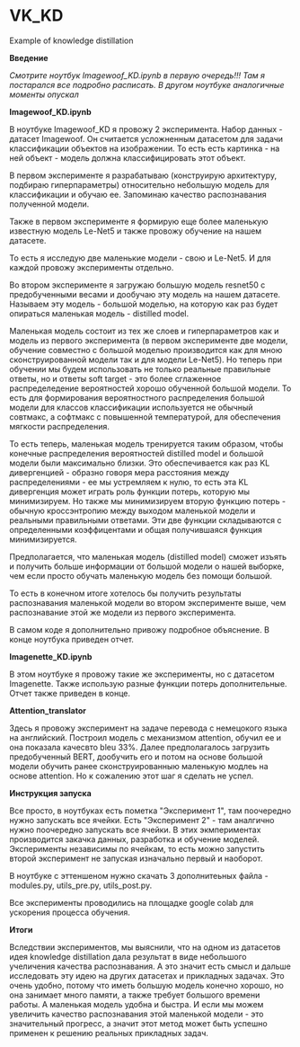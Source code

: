 # VK_KD
Example of knowledge distillation

**Введение**

*Смотрите ноутбук Imagewoof_KD.ipynb в первую очередь!!! Там я постарался все подробно расписать. В другом ноутбуке аналогичные моменты опускал*

**Imagewoof_KD.ipynb**

В ноутбуке Imagewoof_KD я провожу 2 эксперимента. Набор данных - датасет Imagewoof. Он считается усложненным датасетом для задачи классификации объектов на изображении. То есть есть картинка - на ней объект - модель должна классифицировать этот объект.

В первом эксперименте я разрабатываю (конструирую архитектуру, подбираю гиперпараметры) относительно небольшую модель для классификации и обучаю ее. Запоминаю качество распознавания полученной модели.

Также в первом эксперименте я формирую еще более маленькую известную модель Le-Net5 и также провожу обучение на нашем датасете.

То есть я исследую две маленькие модели - свою и Le-Net5. И для каждой провожу эксперименты отдельно.

Во втором эксперименте я загружаю большую модель resnet50 с предобученными весами и дообучаю эту модель на нашем датасете. Называем эту модель - большой моделью, на которую как раз будет опираться маленькая модель - distilled model.

Маленькая модель состоит из тех же слоев и гиперпараметров как и модель из первого эксперимента (в первом эксперименте две модели, обучение совместно с большой моделью производится как для мною сконструированной модели так и для модели Le-Net5). Но теперь при обучении мы будем использовать не только реальные правильные ответы, но и ответы soft target - это более сглаженное распределедение вероятностей хорошо обученной большой модели. То есть для формирования вероятностного распределения большой модели для классов классификации используется не обычный совтмакс, а софтмакс с повышенной температурой, для обеспечения мягкости распределения.

То есть теперь, маленькая модель тренируется таким образом, чтобы конечные распределения вероятностей distilled model и большой модели были максимально близки. Это обеспечивается как раз KL дивергенцией - образно говоря мера расстояния между распределениями - ее мы устремляем к нулю, то есть эта KL дивергенция может играть роль функции потерь, которую мы минимизируем. Но также мы минимизируем вторую функцию потерь - обычную кроссэнтропию между выходом маленькой модели и реальными правильными ответами. Эти две функции складываются с определенными коэффицентами и общая получившаяся функция минимизируется.

Предполагается, что маленькая модель (distilled model) сможет изъять и получить больше информации от большой модели о нашей выборке, чем если просто обучать маленькую модель без помощи большой. 

То есть в конечном итоге хотелось бы получить результаты распознавания маленькой модели во втором эксперименте выше, чем распознавание этой же модели из первого эксперимента.

В самом коде я дополнительно привожу подробное объяснение. В конце ноутбука приведен отчет.

**Imagenette_KD.ipynb**

В этом ноутбуке я провожу такие же эксперименты, но с датасетом Imagenette. Также использую разные функции потерь дополнительные. Отчет также приведен в конце.

**Attention_translator**

Здесь я провожу эксперимент на задаче перевода с немецокого языка на английский. Построил модель с механизмом attention, обучил ее и она показала качесвто bleu 33%. Далее предполагалось загрузить предобученный BERT, дообучить его и потом на основе большой модели обучить ранее сконструированныю маленькую модлеь на основе attention. Но к сожалению этот шаг я сделать не успел. 

**Инструкция запуска**

Все просто, в ноутбуках есть пометка "Эксперимент 1", там поочередно нужно запускать все ячейки. Есть "Эксперимент 2" - там аналгично нужно поочередно запускать все ячейки. В этих экмпериментах производится закачка данных, разработка и обучение моделей. Эксперименты независимы по ячейкам, то есть можно запустить второй эксперимент не запуская изначально первый и наоборот. 

В ноутбуке с эттеншеном нужно скачать 3 дополнитеьных файла - modules.py, utils_pre.py, utils_post.py. 

Все эксперименты проводились на площадке google colab для ускорения процесса обучения. 

**Итоги**

Вследствии экспериментов, мы выяснили, что на одном из датасетов идея knowledge distillation дала результат в виде небольшого учеличения качества распознавания. А это значит есть смысл и дальше исследовать эту идею на других датасетах и прикладных задачах. Это очень удобно, потому что иметь большую модель конечно хорошо, но она занимает много памяти, а также требует большого времени работы. А маленькая модель удобна и быстра. И если мы можем увеличить качество распознавания этой маленькой модели - это значительный прогресс, а значит этот метод может быть успешно применен к решению реальных прикладных задач.
